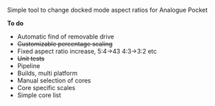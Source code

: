 Simple tool to change docked mode aspect ratios for Analogue Pocket

**To do**
- Automatic find of removable drive
- ~~Customizable percentage scaling~~
- Fixed aspect ratio increase, 5:4->43 4:3->3:2 etc
- ~~Unit tests~~
- Pipeline
- Builds, multi platform
- Manual selection of cores
- Core specific scales
- Simple core list